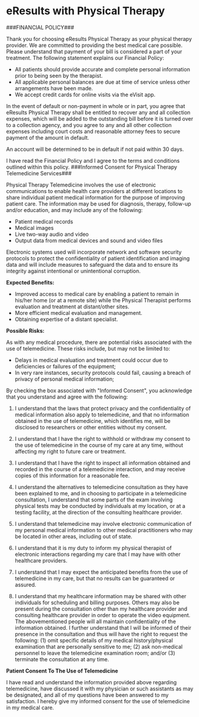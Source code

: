 eResults with Physical Therapy 
==================================== 
###FINANCIAL POLICY###

Thank you for choosing eResults Physical Therapy as your physical therapy provider.  We are committed to providing the best medical care possible.  Please understand that payment of your bill is considered a part of your treatment.  The following statement explains our Financial Policy:  

- All patients should provide accurate and complete personal information prior to being seen by the therapist.
- All applicable personal balances are due at time of service unless other arrangements have been made.
- We accept credit cards for online visits via the eVisit app.  

In the event of default or non-payment in whole or in part, you agree that eResults Physical Therapy shall be entitled to recover any and all collection expenses, which will be added to the outstanding bill before it is turned over to a collection agency, and you agree to any and all other collection expenses including court costs and reasonable attorney fees to secure payment of the amount in default. 

An account will be determined to be in default if not paid within 30 days. 

I have read the Financial Policy and I agree to the terms and conditions outlined within this policy.
###Informed Consent for Physical Therapy Telemedicine Services###

Physical Therapy Telemedicine involves the use of electronic communications to enable health care providers at different locations to share individual patient medical information for the purpose of improving patient care.  The information may be used for diagnosis, therapy, follow-up and/or education, and may include any of the following:

- Patient medical records
- Medical images
- Live two-way audio and video
- Output data from medical devices and sound and video files

Electronic systems used will incorporate network and software security protocols to protect the confidentiality of patient identification and imaging data and will include measures to safeguard the data and to ensure its integrity against intentional or unintentional corruption.

**Expected Benefits:**

- Improved access to medical care by enabling a patient to remain in his/her home (or at a remote site) while the Physical Therapist performs evaluation and treatment at distant/other sites.
- More efficient medical evaluation and management.
- Obtaining expertise of a distant specialist.

**Possible Risks:**

As with any medical procedure, there are potential risks associated with the use of telemedicine. These risks include, but may not be limited to:

- Delays in medical evaluation and treatment could occur due to deficiencies or failures of the equipment;
- In very rare instances, security protocols could fail, causing a breach of privacy of personal medical information;

By checking the box associated with "Informed Consent", you acknowledge that you understand and agree with the following: 

1. I understand that the laws that protect privacy and the confidentiality of medical information also apply to telemedicine, and that no information obtained in the use of telemedicine, which identifies me, will be disclosed to researchers or other entities without my consent.

2. I understand that I have the right to withhold or withdraw my consent to the use of telemedicine in the course of my care at any time, without affecting my right to future care or treatment.

3. I understand that I have the right to inspect all information obtained and recorded in the course of a telemedicine interaction, and may receive copies of this information for a reasonable fee.

4. I understand the alternatives to telemedicine consultation as they have been explained to me, and in choosing to participate in a telemedicine consultation, I understand that some parts of the exam involving physical tests may be conducted by individuals at my location, or at a testing facility, at the direction of the consulting healthcare provider.

5. I understand that telemedicine may involve electronic communication of my personal medical information to other medical practitioners who may be located in other areas, including out of state.

6. I understand that it is my duty to inform my physical therapist of electronic interactions regarding my care that I may have with other healthcare providers.

7. I understand that I may expect the anticipated benefits from the use of telemedicine in my care, but that no results can be guaranteed or assured.

8. I understand that my healthcare information may be shared with other individuals for scheduling and billing purposes. Others may also be present during the consultation other than my healthcare provider and consulting healthcare provider in order to operate the video equipment. The abovementioned people will all maintain confidentiality of the information obtained. I further understand that I will be informed of their presence in the consultation and thus will have the right to request the following: (1) omit specific details of my medical history/physical examination that are personally sensitive to me; (2) ask non-medical personnel to leave the telemedicine examination room; and/or (3) terminate the consultation at any time. 

**Patient Consent To The Use of Telemedicine**

I have read and understand the information provided above regarding telemedicine, have discussed it with my physician or such assistants as may be designated, and all of my questions have been answered to my satisfaction. I hereby give my informed consent for the use of telemedicine in my medical care.